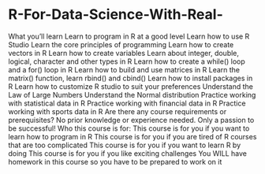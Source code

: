 # R-For-Data-Science-With-Real-
What you’ll learn Learn to program in R at a good level Learn how to use R Studio 
Learn the core principles of programming Learn how to create vectors in R 
Learn how to create variables Learn about integer, double, logical, character and other types in R 
Learn how to create a while() loop and a for() loop in R Learn how to build and use matrices in R 
Learn the matrix() function, learn rbind() and cbind() Learn how to install packages in R 
Learn how to customize R studio to suit your preferences Understand the Law of Large Numbers Understand the Normal 
distribution Practice working with statistical data in R Practice working with financial data in R Practice working
with sports data in R Are there any course requirements or prerequisites? No prior knowledge or experience needed. 
Only a passion to be successful! Who this course is for: This course is for you if you want to learn how to program 
in R This course is for you if you are tired of R courses that are too complicated This course is for you if you want 
to learn R by doing This course is for you if you like exciting challenges You WILL have homework in this course so you 
have to be prepared to work on it
